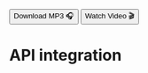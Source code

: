 <div class="download">
<a href="fh-cloud-computing-exercise-6-api-integration.mp3"><button>Download MP3 🎧</button></a>
<a href="#"><button>Watch Video 🎬</button></a>
</div>

<h1>API integration</h1>